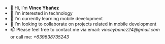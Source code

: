 - 👋 Hi, I’m **Vince Ybañez**
- 👀 I’m interested in technology
- 🌱 I’m currently learning mobile development
- 💞️ I’m looking to collaborate on projects related in mobile development
- 📫 Please feel free to contact me via email: _vinceybanez24@gmail.com_ or call me: _+639638735243_

<!---
vinceybanez/vinceybanez is a ✨ special ✨ repository because its `README.md` (this file) appears on your GitHub profile.
You can click the Preview link to take a look at your changes.
--->
